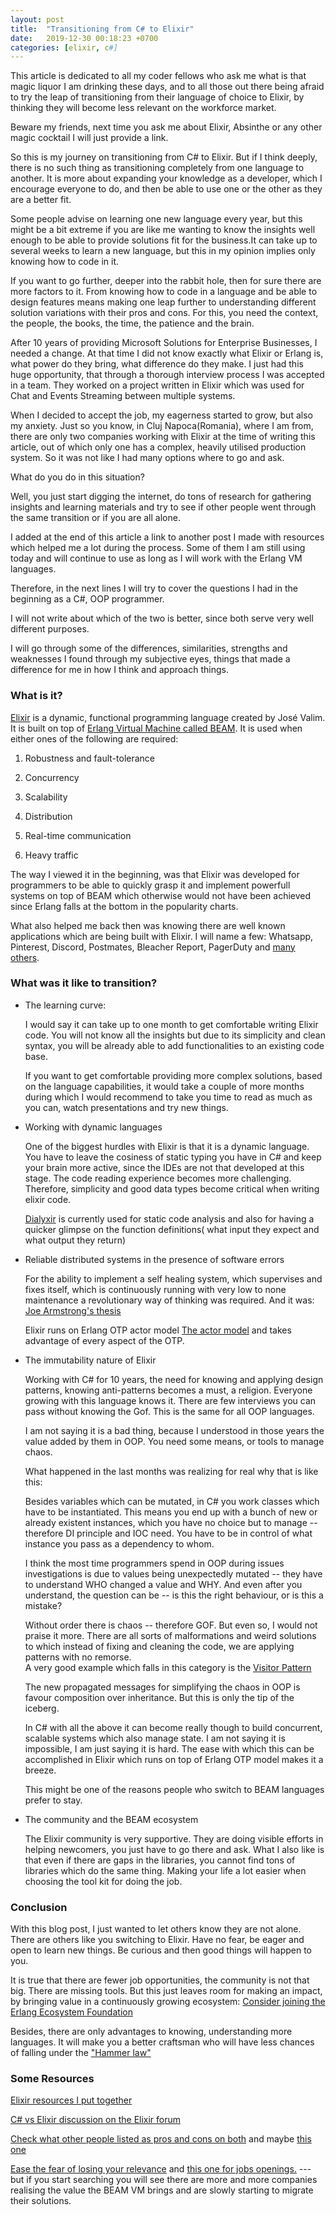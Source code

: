 ```yaml
---
layout: post
title:  "Transitioning from C# to Elixir"
date:   2019-12-30 00:18:23 +0700
categories: [elixir, c#]
---
```


This article is dedicated to all my coder fellows who ask me what is that magic liquor I am drinking these days, and to all those out there being afraid to try the leap of transitioning from their language of choice to Elixir, by thinking they will become less relevant on the workforce market.
 
Beware my friends, next time you ask me about Elixir, Absinthe or any other magic cocktail I will just provide a link.
 
So this is my journey on transitioning from C# to Elixir.
But if I think deeply, there is no such thing as transitioning completely from one language to another. It is more about expanding your knowledge as a developer, which I encourage everyone to do, and then be able to use one or the other as they are a better fit.
 
Some people advise on learning one new language every year, but this might be a bit extreme if you are like me wanting to know the insights well enough to be able to provide solutions fit for the business.It can take up to several weeks to learn a new language, but this in my opinion implies only knowing how to code in it.
 
If you want to go further, deeper into the rabbit hole, then for sure there are more factors to it. From knowing how to code in a language and be able to design features means making one leap further to understanding different solution variations with their pros and cons.
For this, you need the context, the people, the books, the time, the patience and the brain.
 
After 10 years of providing Microsoft Solutions for Enterprise Businesses, I needed a change. 
At that time I did not know exactly what Elixir or Erlang is, what power do they bring, what difference do they make. I just had this huge opportunity, that through a thorough interview process I was accepted in a team. They worked on a project written in Elixir which was used for Chat and Events Streaming between multiple systems.
 
When I decided to accept the job, my eagerness started to grow, but also my anxiety. Just so you know, in Cluj Napoca(Romania), where I am from, there are only two companies working with Elixir at the time of writing this article, out of which only one has a complex, heavily utilised production system. 
So it was not like I had many options where to go and ask. 

What do you do in this situation? 

Well, you just start digging the internet, do tons of research for gathering insights and learning materials and try to see if other people went through the same transition or if you are all alone. 

I added at the end of this article a link to another post I made with resources which helped me a lot during the process. Some of them I am still using today and will continue to use as long as I will work with the Erlang VM languages.

Therefore, in the next lines I will try to cover the questions I had in the beginning as a C#, OOP programmer. 

I will not write about which of the two is better, since both serve very well different purposes. 

I will go through some of the differences, similarities, strengths and weaknesses I found through my subjective eyes, things that made a difference for me in how I think and approach things.    


### What is it?

[Elixir](https://en.wikipedia.org/wiki/Elixir_(programming_language)) is a dynamic, functional programming language created by José Valim. It is built on top of [Erlang Virtual Machine called BEAM](https://en.wikipedia.org/wiki/Erlang_(programming_language)). 
It is used when either ones of the following are required: 

1. Robustness and fault-tolerance 

2. Concurrency

3. Scalability

4. Distribution 

5. Real-time communication

6. Heavy traffic   

 
The way I viewed it in the beginning, was that Elixir was developed for programmers to be able to quickly grasp it and implement powerfull systems on top of BEAM which otherwise would not have been achieved since Erlang falls at the bottom in the popularity charts. 

What also helped me back then was knowing there are well known applications which are being built with Elixir. 
I will name a few: Whatsapp, Pinterest, Discord, Postmates, Bleacher Report, PagerDuty and [many others](https://www.erlang-solutions.com/blog/which-companies-are-using-elixir-and-why-mytopdogstatus.html). 
 
 
### What was it like to transition? 


- The learning curve:

    I would say it can take up to one month to get comfortable writing Elixir code. 
    You will not know all the insights but due to its simplicity and clean syntax, you will be already able to add functionalities to an existing code base.

    If you want to get comfortable providing more complex solutions, based on the language capabilities, it would take a couple of more months during which I would recommend to take you time to read as much as you can, watch presentations and try new things.   

- Working with dynamic languages

    One of the biggest hurdles with Elixir is that it is a dynamic language. You have to leave the cosiness of static typing you have in C# and keep your brain more active, since the IDEs are not that developed at this stage. 
    The code reading experience becomes more challenging. Therefore, simplicity and good data types become critical when writing elixir code.
    
    [Dialyxir](https://github.com/jeremyjh/dialyxir) is currently used for static code analysis and also for having a quicker glimpse on the function definitions( what input they expect and what output they return) 

- Reliable distributed systems in the presence of software errors
 
    For the ability to implement a self healing system, which supervises and fixes itself, which is continuously running with very low to none maintenance a revolutionary way of thinking was required. And it was: [Joe Armstrong's thesis](http://erlang.org/download/armstrong_thesis_2003.pdf)

    Elixir runs on Erlang OTP actor model [The actor model](https://www.brianstorti.com/the-actor-model/) and takes advantage of every aspect of the OTP.

 - The immutability nature of Elixir

    Working with C# for 10 years, the need for knowing and applying design patterns, knowing anti-patterns becomes a must, a religion. 
    Everyone growing with this language knows it. There are few interviews you can pass without knowing the Gof. This is the same for all OOP languages.

    I am not saying it is a bad thing, because I understood in those years the value added by them in OOP. You need some means, or tools to manage chaos.
    
    What happened in the last months was realizing for real why that is like this:
   
    Besides variables which can be mutated, in C# you work classes which have to be instantiated. 
    This means you end up with a bunch of new or already existent instances, which you have no choice but to manage -- therefore DI principle and IOC need.
    You have to be in control of what instance you pass as a dependency to whom.  
    
    I think the most time programmers spend in OOP during issues investigations is due to values being unexpectedly mutated -- they have to understand WHO changed a value and WHY. And even after you understand, the question can be -- is this the right behaviour, or is this a mistake?

    Without order there is chaos -- therefore GOF. But even so, I would not praise it more. 
    There are all sorts of malformations and weird solutions to which instead of fixing and cleaning the code, we are applying patterns with no remorse.  
    A very good example which falls in this category is the [Visitor Pattern](https://www.oodesign.com/visitor-pattern.html)  

    The new propagated messages for simplifying the chaos in OOP is favour composition over inheritance. But this is only the tip of the iceberg.

    In C# with all the above it can become really though to build concurrent, scalable systems which also manage state. I am not saying it is impossible, I am just saying it is hard. 
    The ease with which this can be accomplished in Elixir which runs on top of Erlang OTP model makes it a breeze. 

    This might be one of the reasons people who switch to BEAM languages prefer to stay. 


 - The community and the BEAM ecosystem 

   The Elixir community is very supportive. They are doing visible efforts in helping newcomers, you just have to go there and ask.
   What I also like is that even if there are gaps in the libraries, you cannot find tons of libraries which do the same thing. Making your life a lot easier when choosing the tool kit for doing the job.  

  
### Conclusion


With this blog post, I just wanted to let others know they are not alone. 
There are others like you switching to Elixir. Have no fear, be eager and open to learn new things. Be curious and then good things will happen to you. 

It is true that there are fewer job opportunities, the community is not that big. There are missing tools. But this just leaves room for making an impact, by bringing value in a continuously growing ecosystem: [Consider joining the Erlang Ecosystem Foundation](https://members.erlef.org/join-us)

Besides, there are only advantages to knowing, understanding more languages. 
It will make you a better craftsman who will have less chances of falling under the ["Hammer law"](https://en.wikipedia.org/wiki/Law_of_the_instrument) 


### Some Resources


[Elixir resources I put together](https://gheorghina.github.io/elixir/erlang/resources/2019/01/31/elixir-erlang-resources.html)


[C# vs Elixir discussion on the Elixir forum](https://elixirforum.com/t/elixir-vs-c/670/13) 


[Check what other people listed as pros and cons on both](https://www.slant.co/versus/115/1540/~c_vs_elixir) and maybe [this one](http://vschart.com/compare/elixir/vs/c-sharp)


[Ease the fear of losing your relevance](http://devonestes.com/the-truth-about-hiring) and [this one for jobs openings.](https://functional.works-hub.com/jobs/)  --- but if you start searching you will see there are more and more companies realising the value the BEAM VM brings and are slowly starting to migrate their solutions.

